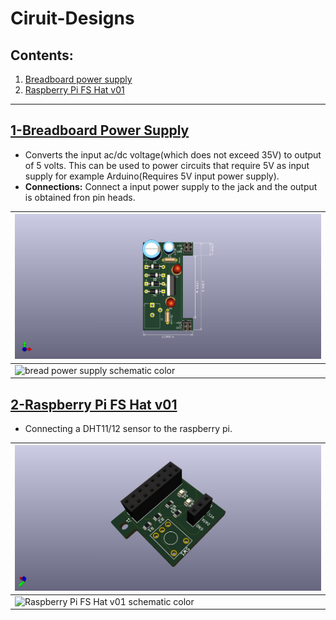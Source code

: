 # Ciruit-Designs

## Contents:
1. [Breadboard power supply](#1-breadboard-power-supply)
2. [Raspberry Pi FS Hat v01](#2-raspberry-pi-fs-hat-v01)

---

## [1-Breadboard Power Supply](#contents)

- Converts the input ac/dc voltage(which does not exceed 35V) to output of 5 volts. This can be used to power circuits that require 5V as input supply for example Arduino(Requires 5V input power supply).
- **Connections:** Connect a input power supply to the jack and the output is obtained fron pin heads. 

|![bread power supply pcb](https://github.com/Ikarthikmb/Circuit-Designs/blob/master/1-Bread%20Power%20Supply/Prints/bread%20power%20supply%20pcb.jpg)|
|---|
|![bread power supply schematic color](https://github.com/Ikarthikmb/Circuit-Designs/blob/master/1-Bread%20Power%20Supply/Prints/bread%20power%20supply%20schematic%20color.jpg)|

## [2-Raspberry Pi FS Hat v01](#contents)

- Connecting a DHT11/12 sensor to the raspberry pi. 

|![Raspberry Pi FS Hat v01 pcb](https://raw.githubusercontent.com/Ikarthikmb/Circuit-Designs/master/2-Raspberry%20Pi%20FS%20Hat%20v01/2-Raspberry%20Pi%20FS%20Hat%20v01.jpg)|
|---|
|![Raspberry Pi FS Hat v01 schematic color](https://github.com/Ikarthikmb/Circuit-Designs/blob/master/2-Raspberry%20Pi%20FS%20Hat%20v01/Raspberry%20Pi%20FS%20Hat%20v01%20schematic%20color.jpg)|

